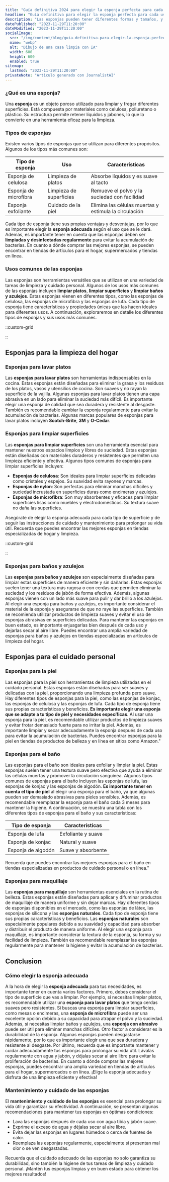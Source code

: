 ```yaml
---
title: "Guía definitiva 2024 para elegir la esponja perfecta para cada uso | Esponja.es"
headline: "Guía definitiva para elegir la esponja perfecta para cada uso 2024"
description: "Las esponjas pueden tener diferentes formas y tamaños, y se utilizan en una variedad de contextos, tanto en el hogar como en el cuidado personal. Son una opción popular debido a su versatilidad y capacidad para eliminar la suciedad y los residuos de manera efectiva"
datePublished: "2023-11-29T11:20:00"
dateModified: "2023-11-29T11:20:00"
socialImage:
  src: "/img/content/blog/guia-definitiva-para-elegir-la-esponja-perfecta-para-cada-uso.webp"
  mime: "webp"
  alt: "Dibujo de una casa limpia con IA"
  width: 600
  height: 600
  enabled: true
sitemap:
  lastmod: "2023-11-29T11:20:00"
privateNote: "Articulo generado con JournalistAI"
---
```


### ¿Qué es una esponja?

Una **esponja** es un objeto poroso utilizado para limpiar y fregar diferentes superficies. Está compuesta por materiales como celulosa, poliuretano o plástico. Su estructura permite retener líquidos y jabones, lo que la convierte en una herramienta eficaz para la limpieza.

### Tipos de esponjas

Existen varios tipos de esponjas que se utilizan para diferentes propósitos. Algunos de los tipos más comunes son:

| Tipo de esponja       | Uso                     | Características                                       |
| --------------------- | ----------------------- | ----------------------------------------------------- |
| Esponja de celulosa   | Limpieza de platos      | Absorbe líquidos y es suave al tacto                  |
| Esponja de microfibra | Limpieza de superficies | Remueve el polvo y la suciedad con facilidad          |
| Esponja exfoliante    | Cuidado de la piel      | Elimina las células muertas y estimula la circulación |

Cada tipo de esponja tiene sus propias ventajas y desventajas, por lo que es importante elegir la **esponja adecuada** según el uso que se le dará. Además, es importante tener en cuenta que las esponjas deben ser **limpiadas y desinfectadas regularmente** para evitar la acumulación de bacterias. En cuanto a dónde comprar las mejores esponjas, se pueden encontrar en tiendas de artículos para el hogar, supermercados y tiendas en línea.

### Usos comunes de las esponjas

Las esponjas son herramientas versátiles que se utilizan en una variedad de tareas de limpieza y cuidado personal. Algunos de los usos más comunes de las esponjas incluyen **limpiar platos**, **limpiar superficies** y **limpiar baños y azulejos**. Estas esponjas vienen en diferentes tipos, como las esponjas de celulosa, las esponjas de microfibra y las esponjas de lufa. Cada tipo de esponja tiene características y propiedades únicas que las hacen ideales para diferentes usos. A continuación, exploraremos en detalle los diferentes tipos de esponjas y sus usos más comunes.

::custom-grid

<Card imagesrc="/img/content/esponjas-naturales/lufa_para_lavar.webp" title="6 piezas de lufa orgánica" amazonlink="https://amzn.to/46zbdNW"/>

<Card imagesrc="/img/content/esponjas-naturales/esponja_de_lufa.webp" title="Luffa para el cuidado del cuerpo" amazonlink="https://amzn.to/3rSjXzH"/>

<Card imagesrc="/img/content/esponjas-naturales/estropajo_de_lufa.webp" title="Esponjas Naturales para Lavar" amazonlink="https://amzn.to/46GFr1h"/>
::

## Esponjas para la limpieza del hogar

### Esponjas para lavar platos

Las **esponjas para lavar platos** son herramientas indispensables en la cocina. Estas esponjas están diseñadas para eliminar la grasa y los residuos de los platos, vasos y utensilios de cocina. Son suaves y no rayan la superficie de la vajilla. Algunas esponjas para lavar platos tienen una capa abrasiva en un lado para eliminar la suciedad más difícil. Es importante elegir una esponja de calidad que sea duradera y resistente al desgaste. También es recomendable cambiar la esponja regularmente para evitar la acumulación de bacterias. Algunas marcas populares de esponjas para lavar platos incluyen **Scotch-Brite**, **3M** y **O-Cedar**.

### Esponjas para limpiar superficies

Las **esponjas para limpiar superficies** son una herramienta esencial para mantener nuestros espacios limpios y libres de suciedad. Estas esponjas están diseñadas con materiales duraderos y resistentes que permiten una limpieza eficiente y efectiva. Algunos tipos comunes de esponjas para limpiar superficies incluyen:

- **Esponjas de celulosa**: Son ideales para limpiar superficies delicadas como cristales y espejos. Su suavidad evita rayones y marcas.
- **Esponjas de nylon**: Son perfectas para eliminar manchas difíciles y suciedad incrustada en superficies duras como encimeras y azulejos.
- **Esponjas de microfibra**: Son muy absorbentes y eficaces para limpiar superficies lisas como muebles y electrodomésticos. Su textura suave no daña las superficies.

Asegúrate de elegir la esponja adecuada para cada tipo de superficie y de seguir las instrucciones de cuidado y mantenimiento para prolongar su vida útil. Recuerda que puedes encontrar las mejores esponjas en tiendas especializadas de hogar y limpieza.

::custom-grid

<Card imagesrc="/img/content/esponjas-sinteticas/aluminio/estropajo-aluminio-esponja_es.webp" title="Manchas Resistentes" amazonlink="https://amzn.to/44CRLhu"/>

<Card imagesrc="/img/content/esponjas-sinteticas/aluminio/estropajo-acero-inoxidable.webp" title="Estropajos de Acero Inoxidable" amazonlink="https://amzn.to/44CdNB5"/>

<Card imagesrc="/img/content/esponjas-sinteticas/aluminio/estropajo-acero-inoxidable_2.webp" title="Superficies Difíciles" amazonlink="https://amzn.to/3R73P7M"/>
::

### Esponjas para baños y azulejos

Las **esponjas para baños y azulejos** son especialmente diseñadas para limpiar estas superficies de manera eficiente y sin dañarlas. Estas esponjas suelen tener una textura más rugosa o con cerdas que permiten eliminar la suciedad y los residuos de jabón de forma efectiva. Además, algunas esponjas vienen con un lado más suave para pulir y dar brillo a los azulejos. Al elegir una esponja para baños y azulejos, es importante considerar el material de la esponja y asegurarse de que no raye las superficies. También se recomienda utilizar productos de limpieza suaves y evitar el uso de esponjas abrasivas en superficies delicadas. Para mantener las esponjas en buen estado, es importante enjuagarlas bien después de cada uso y dejarlas secar al aire libre. Puedes encontrar una amplia variedad de esponjas para baños y azulejos en tiendas especializadas en artículos de limpieza del hogar.

## Esponjas para el cuidado personal

### Esponjas para la piel

Las esponjas para la piel son herramientas de limpieza utilizadas en el cuidado personal. Estas esponjas están diseñadas para ser suaves y delicadas con la piel, proporcionando una limpieza profunda pero suave. Hay diferentes tipos de esponjas para la piel, como las esponjas de konjac, las esponjas de celulosa y las esponjas de lufa. Cada tipo de esponja tiene sus propias características y beneficios. **Es importante elegir una esponja que se adapte a tu tipo de piel y necesidades específicas**. Al usar una esponja para la piel, es recomendable utilizar productos de limpieza suaves y evitar frotar demasiado fuerte para no irritar la piel. Además, es importante limpiar y secar adecuadamente la esponja después de cada uso para evitar la acumulación de bacterias. Puedes encontrar esponjas para la piel en tiendas de productos de belleza y en línea en sitios como Amazon."

### Esponjas para el baño

Las esponjas para el baño son ideales para exfoliar y limpiar la piel. Estas esponjas suelen tener una textura suave pero efectiva que ayuda a eliminar las células muertas y promover la circulación sanguínea. Algunos tipos comunes de esponjas para el baño incluyen las esponjas de lufa, las esponjas de konjac y las esponjas de algodón. **Es importante tener en cuenta el tipo de piel** al elegir una esponja para el baño, ya que algunas pueden ser demasiado abrasivas para pieles sensibles. Además, es recomendable reemplazar la esponja para el baño cada 3 meses para mantener la higiene. A continuación, se muestra una tabla con los diferentes tipos de esponjas para el baño y sus características:

| Tipo de esponja    | Características    |
| ------------------ | ------------------ |
| Esponja de lufa    | Exfoliante y suave |
| Esponja de konjac  | Natural y suave    |
| Esponja de algodón | Suave y absorbente |

Recuerda que puedes encontrar las mejores esponjas para el baño en tiendas especializadas en productos de cuidado personal o en línea."

### Esponjas para maquillaje

Las **esponjas para maquillaje** son herramientas esenciales en la rutina de belleza. Estas esponjas están diseñadas para aplicar y difuminar productos de maquillaje de manera uniforme y sin dejar marcas. Hay diferentes tipos de esponjas disponibles en el mercado, como las esponjas de látex, las esponjas de silicona y las **esponjas naturales**. Cada tipo de esponja tiene sus propias características y beneficios. Las **esponjas naturales** son especialmente populares debido a su suavidad y capacidad para absorber y distribuir el producto de manera uniforme. Al elegir una esponja para maquillaje, es importante considerar la textura de la esponja, su forma y su facilidad de limpieza. También es recomendable reemplazar las esponjas regularmente para mantener la higiene y evitar la acumulación de bacterias.

## Conclusion

### Cómo elegir la esponja adecuada

A la hora de elegir la **esponja adecuada** para tus necesidades, es importante tener en cuenta varios factores. Primero, debes considerar el tipo de superficie que vas a limpiar. Por ejemplo, si necesitas limpiar platos, es recomendable utilizar una **esponja para lavar platos** que tenga cerdas suaves pero resistentes. Si buscas una esponja para limpiar superficies, como mesas o encimeras, una **esponja de microfibra** puede ser una excelente opción debido a su capacidad para atrapar el polvo y la suciedad. Además, si necesitas limpiar baños y azulejos, una **esponja con abrasivo** puede ser útil para eliminar manchas difíciles. Otro factor a considerar es la durabilidad de la esponja. Algunas esponjas pueden desgastarse rápidamente, por lo que es importante elegir una que sea duradera y resistente al desgaste. Por último, recuerda que es importante mantener y cuidar adecuadamente tus esponjas para prolongar su vida útil. Lávalas regularmente con agua y jabón, y déjalas secar al aire libre para evitar la proliferación de bacterias. En cuanto a dónde comprar las mejores esponjas, puedes encontrar una amplia variedad en tiendas de artículos para el hogar, supermercados o en línea. ¡Elige la esponja adecuada y disfruta de una limpieza eficiente y efectiva!

### Mantenimiento y cuidado de las esponjas

El **mantenimiento y cuidado de las esponjas** es esencial para prolongar su vida útil y garantizar su efectividad. A continuación, se presentan algunas recomendaciones para mantener tus esponjas en óptimas condiciones:

- Lava las esponjas después de cada uso con agua tibia y jabón suave.
- Exprime el exceso de agua y déjalas secar al aire libre.
- Evita dejar las esponjas en lugares húmedos o cerca de fuentes de calor.
- Reemplaza las esponjas regularmente, especialmente si presentan mal olor o se ven desgastadas.

Recuerda que el cuidado adecuado de las esponjas no solo garantiza su durabilidad, sino también la higiene de tus tareas de limpieza y cuidado personal. ¡Mantén tus esponjas limpias y en buen estado para obtener los mejores resultados!
